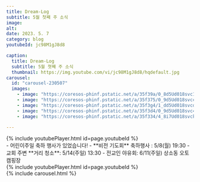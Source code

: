```yaml
---
title: Dream-Log
subtitle: 5월 첫째 주 소식
image:
alt: 
date: 2023. 5. 7
category: blog
youtubeId: jc98M1gJ8d8

caption:
  title: Dream-Log  
  subtitle: 5월 쳣째 주 소식
  thumbnail: https://img.youtube.com/vi/jc98M1gJ8d8/hqdefault.jpg
carousel:
  id: "carousel-230507"
  images:
    - image: "https://coresos-phinf.pstatic.net/a/35f39a/0_8d5Ud018svc1l0gedbxx6v9_f0v73q.jpg?type=e1920_std&cors=band"
    - image: "https://coresos-phinf.pstatic.net/a/35f375/0_9d5Ud018svccq42jno9xswh_f0v73q.jpg?type=e1920_std&cors=band"
    - image: "https://coresos-phinf.pstatic.net/a/35f3g4/1_dd5Ud018svcd13nx1r5s1t1_f0v73q.jpg?type=e1920_std&cors=band"
    - image: "https://coresos-phinf.pstatic.net/a/35f3d4/0_9d5Ud018svc43cl2lbly1g4_f0v73q.jpg?type=e1920_std&cors=band"
    - image: "https://coresos-phinf.pstatic.net/a/35f334/4_8i7Ud018svcklxjoi1ml8t8_1zlts2.jpg?type=e1920_std&cors=band"

---
```

<div>{% include youtubePlayer.html id=page.youtubeId %}</div>
- 어린이주일 축하 행사가 있었습니다!
- **비전 기도회** 축하행사 : 5/8(월) 19:30
- 교회 주변 **거리 청소**: 5/14(주일) 13:30
- 전교인 야유회: 6/11(주일) 상소동 오토캠핑장
<div>{% include youtubePlayer.html id=page.youtubeId %}</div>
<div class="mt-4">{% include carousel.html %}</div>
